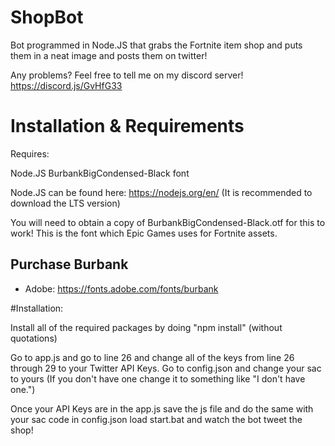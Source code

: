 # ShopBot
Bot programmed in Node.JS that grabs the Fortnite item shop and puts them in a neat image and posts them on twitter!

Any problems? Feel free to tell me on my discord server! https://discord.js/GvHfG33

# Installation & Requirements

Requires:

Node.JS
BurbankBigCondensed-Black font

Node.JS can be found here: https://nodejs.org/en/ (It is recommended to download the LTS version)

You will need to obtain a copy of BurbankBigCondensed-Black.otf for this to work! This is the font which Epic Games uses for Fortnite assets.

## Purchase Burbank

- Adobe: https://fonts.adobe.com/fonts/burbank

#Installation:

Install all of the required packages by doing "npm install" (without quotations)

Go to app.js and go to line 26 and change all of the keys from line 26 through 29 to your Twitter API Keys.
Go to config.json and change your sac to yours (If you don't have one change it to something like "I don't have one.")

Once your API Keys are in the app.js save the js file and do the same with your sac code in config.json load start.bat and watch the bot tweet the shop!

